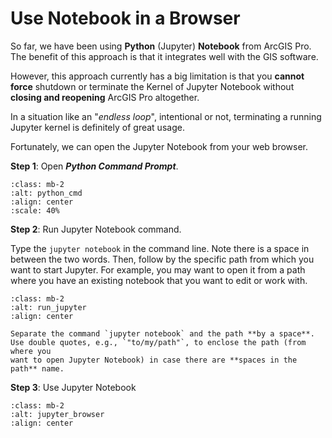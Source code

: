 # Use Notebook in a Browser

So far, we have been using **Python** (Jupyter) **Notebook** from ArcGIS Pro.
The benefit of this approach is that it integrates well with the GIS software.

However, this approach currently has a big limitation is that you **cannot
force** shutdown or terminate the Kernel of Jupyter Notebook without **closing
and reopening** ArcGIS Pro altogether.

In a situation like an "_endless loop_", intentional or not, terminating a
running Jupyter kernel is definitely of great usage.

Fortunately, we can open the Jupyter Notebook from your web browser.

**Step 1**: Open **_Python Command Prompt_**.

```{image} _static/images/python_cmd.png
:class: mb-2
:alt: python_cmd
:align: center
:scale: 40%
```

**Step 2**: Run Jupyter Notebook command.

Type the `jupyter notebook` in the command line. Note there is a space in
between the two words. Then, follow by the specific path from which you want to
start Jupyter. For example, you may want to open it from a path where you have
an existing notebook that you want to edit or work with.

```{image} _static/images/run_jupyter.png
:class: mb-2
:alt: run_jupyter
:align: center
```

```{note}
Separate the command `jupyter notebook` and the path **by a space**.
Use double quotes, e.g., `"to/my/path"`, to enclose the path (from where you
want to open Jupyter Notebook) in case there are **spaces in the path** name.
```

**Step 3**: Use Jupyter Notebook

```{image} _static/images/jupyter_browser.png
:class: mb-2
:alt: jupyter_browser
:align: center
```